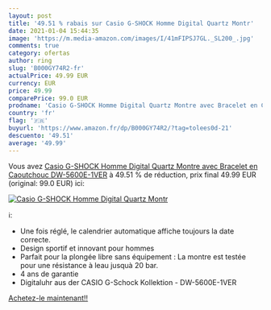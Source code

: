 ```yaml
---
layout: post
title: '49.51 % rabais sur Casio G-SHOCK Homme Digital Quartz Montr'
date: 2021-01-04 15:44:35
image: 'https://m.media-amazon.com/images/I/41mFIPSJ7GL._SL200_.jpg'
comments: true
category: ofertas
author: ring
slug: 'B000GY74R2-fr'
actualPrice: 49.99 EUR
currency: EUR
price: 49.99
comparePrice: 99.0 EUR
prodname: 'Casio G-SHOCK Homme Digital Quartz Montre avec Bracelet en Caoutchouc DW-5600E-1VER'
country: 'fr'
flag: '🇫🇷'
buyurl: 'https://www.amazon.fr/dp/B000GY74R2/?tag=tolees0d-21'
descuento: '49.51'
average: '49.99'
---
```


Vous avez [Casio G-SHOCK Homme Digital Quartz Montre avec Bracelet en Caoutchouc DW-5600E-1VER](https://www.amazon.fr/dp/B000GY74R2/?tag=tolees0d-21)  à  49.51 % de réduction, prix final  49.99 EUR (original: 99.0 EUR) ici:

[![Casio G-SHOCK Homme Digital Quartz Montr](https://m.media-amazon.com/images/I/41mFIPSJ7GL._SL200_.jpg)](https://www.amazon.fr/dp/B000GY74R2/?tag=tolees0d-21)

ℹ️:

- Une fois réglé, le calendrier automatique affiche toujours la date correcte.
- Design sportif et innovant pour hommes
- Parfait pour la plongée libre sans équipement : La montre est testée pour une résistance à leau jusquà 20 bar.
- 4 ans de garantie
- Digitaluhr aus der CASIO G-Schock Kollektion - DW-5600E-1VER

[Achetez-le maintenant!!](https://www.amazon.fr/dp/B000GY74R2/?tag=tolees0d-21)
